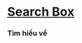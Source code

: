 # [Search Box](https://dusthuynh.github.io/30days-challenge-with-Nodemy/search-box/search-box.html)

### Tìm hiểu về
